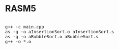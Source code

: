 # RASM5

<pre>

g++ -c main.cpp
as -g -o aInsertionSort.o aInsertionSort.s
as -g -o aBubbleSort.o aBubbleSort.s
g++ -o *.o

</pre>